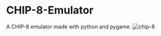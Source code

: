 # CHIP-8-Emulator
A CHIP-8 emulator made with python and pygame.
![chip-8](https://user-images.githubusercontent.com/45993451/223165346-034c6fff-9f27-428b-847f-d159ad4dad9e.PNG)
